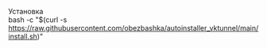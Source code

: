 Установка  
bash -c "$(curl -s https://raw.githubusercontent.com/obezbashka/autoinstaller_vktunnel/main/install.sh)"  
